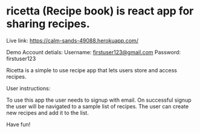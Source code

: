 # ricetta (Recipe book) is react app for sharing recipes.

Live link: https://calm-sands-49088.herokuapp.com/

Demo Account detials: 
Username: firstuser123@gmail.com
Password: firstuser123

Ricetta is a simple to use recipe app that lets users store and access recipes.

User instructions: 

To use this app the user needs to signup with email.
On successful signup the user will be navigated to a sample list of recipes. The user can create new recipes and add it to the list.

Have fun!
